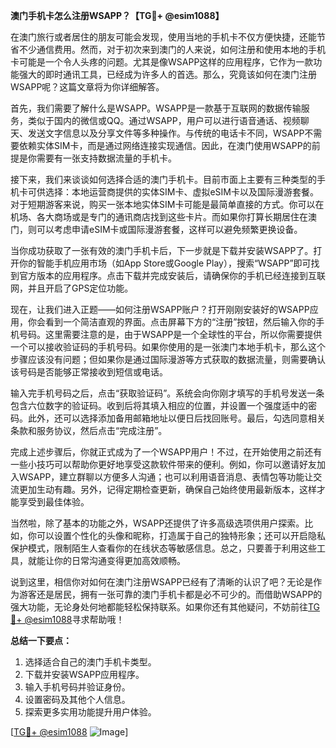 **澳门手机卡怎么注册WSAPP？【TG💪+ @esim1088】**

在澳门旅行或者居住的朋友可能会发现，使用当地的手机卡不仅方便快捷，还能节省不少通信费用。然而，对于初次来到澳门的人来说，如何注册和使用本地的手机卡可能是一个令人头疼的问题。尤其是像WSAPP这样的应用程序，它作为一款功能强大的即时通讯工具，已经成为许多人的首选。那么，究竟该如何在澳门注册WSAPP呢？这篇文章将为你详细解答。

首先，我们需要了解什么是WSAPP。WSAPP是一款基于互联网的数据传输服务，类似于国内的微信或QQ。通过WSAPP，用户可以进行语音通话、视频聊天、发送文字信息以及分享文件等多种操作。与传统的电话卡不同，WSAPP不需要依赖实体SIM卡，而是通过网络连接实现通信。因此，在澳门使用WSAPP的前提是你需要有一张支持数据流量的手机卡。

接下来，我们来谈谈如何选择合适的澳门手机卡。目前市面上主要有三种类型的手机卡可供选择：本地运营商提供的实体SIM卡、虚拟eSIM卡以及国际漫游套餐。对于短期游客来说，购买一张本地实体SIM卡可能是最简单直接的方式。你可以在机场、各大商场或是专门的通讯商店找到这些卡片。而如果你打算长期居住在澳门，则可以考虑申请eSIM卡或国际漫游套餐，这样可以避免频繁更换设备。

当你成功获取了一张有效的澳门手机卡后，下一步就是下载并安装WSAPP了。打开你的智能手机应用市场（如App Store或Google Play），搜索“WSAPP”即可找到官方版本的应用程序。点击下载并完成安装后，请确保你的手机已经连接到互联网，并且开启了GPS定位功能。

现在，让我们进入正题——如何注册WSAPP账户？打开刚刚安装好的WSAPP应用，你会看到一个简洁直观的界面。点击屏幕下方的“注册”按钮，然后输入你的手机号码。这里需要注意的是，由于WSAPP是一个全球性的平台，所以你需要提供一个可以接收验证码的手机号码。如果你使用的是一张澳门本地手机卡，那么这个步骤应该没有问题；但如果你是通过国际漫游等方式获取的数据流量，则需要确认该号码是否能够正常接收到短信或电话。

输入完手机号码之后，点击“获取验证码”。系统会向你刚才填写的手机号发送一条包含六位数字的验证码。收到后将其填入相应的位置，并设置一个强度适中的密码。此外，还可以选择添加备用邮箱地址以便日后找回账号。最后，勾选同意相关条款和服务协议，然后点击“完成注册”。

完成上述步骤后，你就正式成为了一个WSAPP用户！不过，在开始使用之前还有一些小技巧可以帮助你更好地享受这款软件带来的便利。例如，你可以邀请好友加入WSAPP，建立群聊以方便多人沟通；也可以利用语音消息、表情包等功能让交流更加生动有趣。另外，记得定期检查更新，确保自己始终使用最新版本，这样才能享受到最佳体验。

当然啦，除了基本的功能之外，WSAPP还提供了许多高级选项供用户探索。比如，你可以设置个性化的头像和昵称，打造属于自己的独特形象；还可以开启隐私保护模式，限制陌生人查看你的在线状态等敏感信息。总之，只要善于利用这些工具，就能让你的日常沟通变得更加高效顺畅。

说到这里，相信你对如何在澳门注册WSAPP已经有了清晰的认识了吧？无论是作为游客还是居民，拥有一张可靠的澳门手机卡都是必不可少的。而借助WSAPP的强大功能，无论身处何地都能轻松保持联系。如果你还有其他疑问，不妨前往[TG💪+ @esim1088](https://t.me/s/esim1088)寻求帮助哦！

**总结一下要点：**
1. 选择适合自己的澳门手机卡类型。
2. 下载并安装WSAPP应用程序。
3. 输入手机号码并验证身份。
4. 设置密码及其他个人信息。
5. 探索更多实用功能提升用户体验。

[[TG💪+ @esim1088](https://t.me/s/esim1088) ![Image](https://i.postimg.cc/4NQfJmqS/Snipaste-2025-05-13-00-14-12.png)]